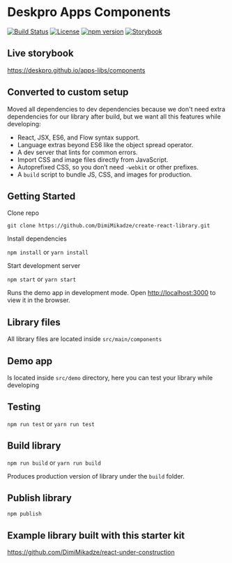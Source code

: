 # Deskpro Apps Components

[![Build Status](https://travis-ci.org/deskpro/apps-libs.svg?branch=master)](https://travis-ci.org/deskpro/apps-libs)
[![License](https://img.shields.io/badge/License-BSD%203--Clause-blue.svg)](https://github.com/deskpro/react-components/blob/master/LICENSE)
[![npm version](https://img.shields.io/npm/v/@deskpro/apps-components.svg?style=flat)](https://www.npmjs.com/package/@deskpro/apps-components)
[![Storybook](https://github.com/storybooks/press/raw/master/badges/storybook.svg?sanitize=true)](https://deskpro.github.io/apps-libs/components)

## Live storybook

https://deskpro.github.io/apps-libs/components

## Converted to custom setup

Moved all dependencies to dev dependencies because we don't need extra dependencies for our library after build, but we want all this features while developing:

* React, JSX, ES6, and Flow syntax support.
* Language extras beyond ES6 like the object spread operator.
* A dev server that lints for common errors.
* Import CSS and image files directly from JavaScript.
* Autoprefixed CSS, so you don’t need `-webkit` or other prefixes.
* A `build` script to bundle JS, CSS, and images for production.

## Getting Started

Clone repo

````
git clone https://github.com/DimiMikadze/create-react-library.git
````

Install dependencies

`npm install` or `yarn install`

Start development server

`npm start` or `yarn start`

Runs the demo app in development mode.
Open [http://localhost:3000](http://localhost:3000) to view it in the browser.

## Library files

All library files are located inside `src/main/components`  

## Demo app

Is located inside `src/demo` directory, here you can test your library while developing

## Testing

`npm run test` or `yarn run test`

## Build library

`npm run build` or `yarn run build`

Produces production version of library under the `build` folder.

## Publish library

`npm publish`

## Example library built with this starter kit

https://github.com/DimiMikadze/react-under-construction
